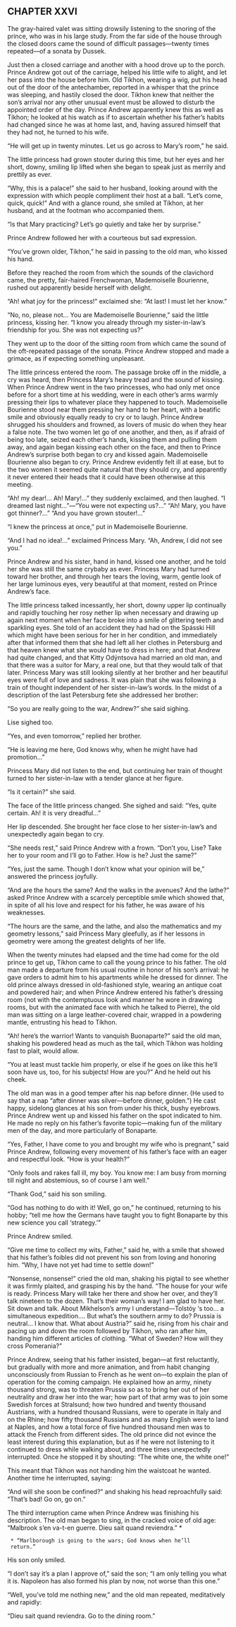 ## CHAPTER XXVI

The gray-haired valet was sitting drowsily listening to the snoring of
the prince, who was in his large study. From the far side of the house
through the closed doors came the sound of difficult passages—twenty
times repeated—of a sonata by Dussek.

Just then a closed carriage and another with a hood drove up to the
porch. Prince Andrew got out of the carriage, helped his little wife to
alight, and let her pass into the house before him. Old Tíkhon, wearing
a wig, put his head out of the door of the antechamber, reported in
a whisper that the prince was sleeping, and hastily closed the door.
Tíkhon knew that neither the son’s arrival nor any other unusual
event must be allowed to disturb the appointed order of the day. Prince
Andrew apparently knew this as well as Tíkhon; he looked at his watch
as if to ascertain whether his father’s habits had changed since he
was at home last, and, having assured himself that they had not, he
turned to his wife.

“He will get up in twenty minutes. Let us go across to Mary’s
room,” he said.

The little princess had grown stouter during this time, but her eyes
and her short, downy, smiling lip lifted when she began to speak just as
merrily and prettily as ever.

“Why, this is a palace!” she said to her husband, looking around
with the expression with which people compliment their host at a ball.
“Let’s come, quick, quick!” And with a glance round, she smiled at
Tíkhon, at her husband, and at the footman who accompanied them.

“Is that Mary practicing? Let’s go quietly and take her by
surprise.”

Prince Andrew followed her with a courteous but sad expression.

“You’ve grown older, Tíkhon,” he said in passing to the old man,
who kissed his hand.

Before they reached the room from which the sounds of the clavichord
came, the pretty, fair-haired Frenchwoman, Mademoiselle Bourienne,
rushed out apparently beside herself with delight.

“Ah! what joy for the princess!” exclaimed she: “At last! I must
let her know.”

“No, no, please not... You are Mademoiselle Bourienne,” said
the little princess, kissing her. “I know you already through my
sister-in-law’s friendship for you. She was not expecting us?”

They went up to the door of the sitting room from which came the sound
of the oft-repeated passage of the sonata. Prince Andrew stopped and
made a grimace, as if expecting something unpleasant.

The little princess entered the room. The passage broke off in the
middle, a cry was heard, then Princess Mary’s heavy tread and the
sound of kissing. When Prince Andrew went in the two princesses, who
had only met once before for a short time at his wedding, were in
each other’s arms warmly pressing their lips to whatever place they
happened to touch. Mademoiselle Bourienne stood near them pressing her
hand to her heart, with a beatific smile and obviously equally ready to
cry or to laugh. Prince Andrew shrugged his shoulders and frowned, as
lovers of music do when they hear a false note. The two women let go
of one another, and then, as if afraid of being too late, seized each
other’s hands, kissing them and pulling them away, and again began
kissing each other on the face, and then to Prince Andrew’s surprise
both began to cry and kissed again. Mademoiselle Bourienne also began to
cry. Prince Andrew evidently felt ill at ease, but to the two women
it seemed quite natural that they should cry, and apparently it never
entered their heads that it could have been otherwise at this meeting.

“Ah! my dear!... Ah! Mary!...” they suddenly exclaimed, and then
laughed. “I dreamed last night...”—“You were not expecting
us?...” “Ah! Mary, you have got thinner?...” “And you have grown
stouter!...”

“I knew the princess at once,” put in Mademoiselle Bourienne.

“And I had no idea!...” exclaimed Princess Mary. “Ah, Andrew, I
did not see you.”

Prince Andrew and his sister, hand in hand, kissed one another, and
he told her she was still the same crybaby as ever. Princess Mary had
turned toward her brother, and through her tears the loving, warm,
gentle look of her large luminous eyes, very beautiful at that moment,
rested on Prince Andrew’s face.

The little princess talked incessantly, her short, downy upper lip
continually and rapidly touching her rosy nether lip when necessary
and drawing up again next moment when her face broke into a smile of
glittering teeth and sparkling eyes. She told of an accident they had
had on the Spásski Hill which might have been serious for her in her
condition, and immediately after that informed them that she had left
all her clothes in Petersburg and that heaven knew what she would have
to dress in here; and that Andrew had quite changed, and that Kitty
Odýntsova had married an old man, and that there was a suitor for Mary,
a real one, but that they would talk of that later. Princess Mary was
still looking silently at her brother and her beautiful eyes were full
of love and sadness. It was plain that she was following a train of
thought independent of her sister-in-law’s words. In the midst of a
description of the last Petersburg fete she addressed her brother:

“So you are really going to the war, Andrew?” she said sighing.

Lise sighed too.

“Yes, and even tomorrow,” replied her brother.

“He is leaving me here, God knows why, when he might have had
promotion...”

Princess Mary did not listen to the end, but continuing her train of
thought turned to her sister-in-law with a tender glance at her figure.

“Is it certain?” she said.

The face of the little princess changed. She sighed and said: “Yes,
quite certain. Ah! it is very dreadful...”

Her lip descended. She brought her face close to her sister-in-law’s
and unexpectedly again began to cry.

“She needs rest,” said Prince Andrew with a frown. “Don’t you,
Lise? Take her to your room and I’ll go to Father. How is he? Just the
same?”

“Yes, just the same. Though I don’t know what your opinion will
be,” answered the princess joyfully.

“And are the hours the same? And the walks in the avenues? And the
lathe?” asked Prince Andrew with a scarcely perceptible smile which
showed that, in spite of all his love and respect for his father, he was
aware of his weaknesses.

“The hours are the same, and the lathe, and also the mathematics and
my geometry lessons,” said Princess Mary gleefully, as if her lessons
in geometry were among the greatest delights of her life.

When the twenty minutes had elapsed and the time had come for the old
prince to get up, Tíkhon came to call the young prince to his father.
The old man made a departure from his usual routine in honor of his
son’s arrival: he gave orders to admit him to his apartments while
he dressed for dinner. The old prince always dressed in old-fashioned
style, wearing an antique coat and powdered hair; and when Prince Andrew
entered his father’s dressing room (not with the contemptuous look and
manner he wore in drawing rooms, but with the animated face with which
he talked to Pierre), the old man was sitting on a large leather-covered
chair, wrapped in a powdering mantle, entrusting his head to Tíkhon.

“Ah! here’s the warrior! Wants to vanquish Buonaparte?” said the
old man, shaking his powdered head as much as the tail, which Tíkhon
was holding fast to plait, would allow.

“You at least must tackle him properly, or else if he goes on like
this he’ll soon have us, too, for his subjects! How are you?” And he
held out his cheek.

The old man was in a good temper after his nap before dinner. (He
used to say that a nap “after dinner was silver—before dinner,
golden.”) He cast happy, sidelong glances at his son from under his
thick, bushy eyebrows. Prince Andrew went up and kissed his father on
the spot indicated to him. He made no reply on his father’s favorite
topic—making fun of the military men of the day, and more particularly
of Bonaparte.

“Yes, Father, I have come to you and brought my wife who is
pregnant,” said Prince Andrew, following every movement of his
father’s face with an eager and respectful look. “How is your
health?”

“Only fools and rakes fall ill, my boy. You know me: I am busy from
morning till night and abstemious, so of course I am well.”

“Thank God,” said his son smiling.

“God has nothing to do with it! Well, go on,” he continued,
returning to his hobby; “tell me how the Germans have taught you to
fight Bonaparte by this new science you call ‘strategy.’”

Prince Andrew smiled.

“Give me time to collect my wits, Father,” said he, with a smile
that showed that his father’s foibles did not prevent his son from
loving and honoring him. “Why, I have not yet had time to settle
down!”

“Nonsense, nonsense!” cried the old man, shaking his pigtail to
see whether it was firmly plaited, and grasping his by the hand. “The
house for your wife is ready. Princess Mary will take her there and
show her over, and they’ll talk nineteen to the dozen. That’s
their woman’s way! I am glad to have her. Sit down and talk. About
Mikhelson’s army I understand—Tolstóy ‘s too... a simultaneous
expedition.... But what’s the southern army to do? Prussia is
neutral... I know that. What about Austria?” said he, rising from his
chair and pacing up and down the room followed by Tíkhon, who ran after
him, handing him different articles of clothing. “What of Sweden? How
will they cross Pomerania?”

Prince Andrew, seeing that his father insisted, began—at first
reluctantly, but gradually with more and more animation, and from habit
changing unconsciously from Russian to French as he went on—to explain
the plan of operation for the coming campaign. He explained how an army,
ninety thousand strong, was to threaten Prussia so as to bring her out
of her neutrality and draw her into the war; how part of that army was
to join some Swedish forces at Stralsund; how two hundred and twenty
thousand Austrians, with a hundred thousand Russians, were to operate in
Italy and on the Rhine; how fifty thousand Russians and as many English
were to land at Naples, and how a total force of five hundred thousand
men was to attack the French from different sides. The old prince did
not evince the least interest during this explanation, but as if he were
not listening to it continued to dress while walking about, and three
times unexpectedly interrupted. Once he stopped it by shouting: “The
white one, the white one!”

This meant that Tíkhon was not handing him the waistcoat he wanted.
Another time he interrupted, saying:

“And will she soon be confined?” and shaking his head reproachfully
said: “That’s bad! Go on, go on.”

The third interruption came when Prince Andrew was finishing his
description. The old man began to sing, in the cracked voice of old age:
“Malbrook s’en va-t-en guerre. Dieu sait quand reviendra.” *

     * “Marlborough is going to the wars; God knows when he’ll
     return.”


His son only smiled.

“I don’t say it’s a plan I approve of,” said the son; “I am
only telling you what it is. Napoleon has also formed his plan by now,
not worse than this one.”

“Well, you’ve told me nothing new,” and the old man repeated,
meditatively and rapidly:

“Dieu sait quand reviendra. Go to the dining room.”





